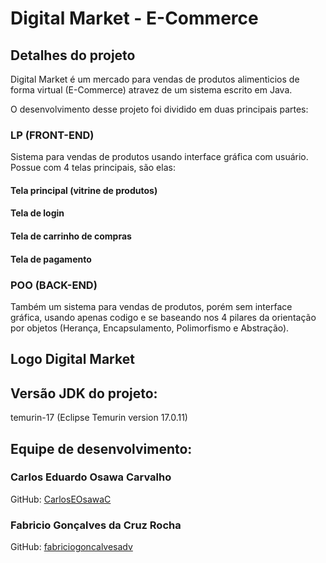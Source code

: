 # Digital Market - E-Commerce
## Detalhes do projeto
Digital Market é um mercado para vendas de produtos alimenticios de forma virtual (E-Commerce) atravez de um sistema escrito em Java.

O desenvolvimento desse projeto foi dividido em duas principais partes:
### LP (FRONT-END)
Sistema para vendas de produtos usando interface gráfica com usuário. Possue com 4 telas principais, são elas:
#### Tela principal (vitrine de produtos)

#### Tela de login 

#### Tela de carrinho de compras

#### Tela de pagamento 

### POO (BACK-END)
Também um sistema para vendas de produtos, porém sem interface gráfica, usando apenas codigo e se baseando nos 4 pilares da orientação por objetos (Herança, Encapsulamento, Polimorfismo e Abstração).

## Logo Digital Market


## Versão JDK do projeto:
temurin-17 (Eclipse Temurin version 17.0.11)
## Equipe de desenvolvimento:
### Carlos Eduardo Osawa Carvalho
GitHub: <a href="https://github.com/CarlosEOsawaC" target="_blank">CarlosEOsawaC</a>
### Fabricio Gonçalves da Cruz Rocha
GitHub: <a href="https://github.com/fabriciogoncalvesadv" target="_blank">fabriciogoncalvesadv</a>
